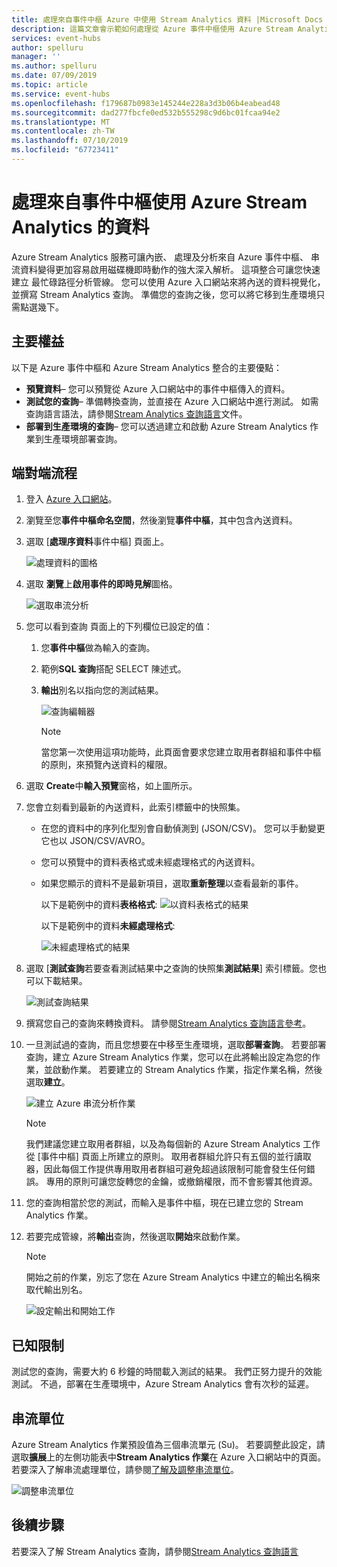 ```yaml
---
title: 處理來自事件中樞 Azure 中使用 Stream Analytics 資料 |Microsoft Docs
description: 這篇文章會示範如何處理從 Azure 事件中樞使用 Azure Stream Analytics 作業的資料。
services: event-hubs
author: spelluru
manager: ''
ms.author: spelluru
ms.date: 07/09/2019
ms.topic: article
ms.service: event-hubs
ms.openlocfilehash: f179687b0983e145244e228a3d3b06b4eabead48
ms.sourcegitcommit: dad277fbcfe0ed532b555298c9d6bc01fcaa94e2
ms.translationtype: MT
ms.contentlocale: zh-TW
ms.lasthandoff: 07/10/2019
ms.locfileid: "67723411"
---
```

# <a name="process-data-from-your-event-hub-using-azure-stream-analytics"></a>處理來自事件中樞使用 Azure Stream Analytics 的資料
Azure Stream Analytics 服務可讓內嵌、 處理及分析來自 Azure 事件中樞、 串流資料變得更加容易啟用磁碟機即時動作的強大深入解析。 這項整合可讓您快速建立 最忙碌路徑分析管線。 您可以使用 Azure 入口網站來將內送的資料視覺化，並撰寫 Stream Analytics 查詢。 準備您的查詢之後，您可以將它移到生產環境只需點選幾下。 

## <a name="key-benefits"></a>主要權益
以下是 Azure 事件中樞和 Azure Stream Analytics 整合的主要優點： 
- **預覽資料**– 您可以預覽從 Azure 入口網站中的事件中樞傳入的資料。
- **測試您的查詢**– 準備轉換查詢，並直接在 Azure 入口網站中進行測試。 如需查詢語言語法，請參閱[Stream Analytics 查詢語言](/stream-analytics-query/built-in-functions-azure-stream-analytics)文件。
- **部署到生產環境的查詢**– 您可以透過建立和啟動 Azure Stream Analytics 作業到生產環境部署查詢。

## <a name="end-to-end-flow"></a>端對端流程

1. 登入 [Azure 入口網站](https://portal.azure.com)。 
1. 瀏覽至您**事件中樞命名空間**，然後瀏覽**事件中樞**，其中包含內送資料。 
1. 選取 [**處理序資料**事件中樞] 頁面上。  

    ![處理資料的圖格](./media/process-data-azure-stream-analytics/process-data-tile.png)
1. 選取 **瀏覽**上**啟用事件的即時見解**圖格。 

    ![選取串流分析](./media/process-data-azure-stream-analytics/process-data-page-explore-stream-analytics.png)
1. 您可以看到查詢 頁面上的下列欄位已設定的值：
    1. 您**事件中樞**做為輸入的查詢。
    1. 範例**SQL 查詢**搭配 SELECT 陳述式。 
    1. **輸出**別名以指向您的測試結果。 

        ![查詢編輯器](./media/process-data-azure-stream-analytics/query-editor.png)
        
        > [!NOTE]
        >  當您第一次使用這項功能時，此頁面會要求您建立取用者群組和事件中樞的原則，來預覽內送資料的權限。
1. 選取  **Create**中**輸入預覽**窗格，如上圖所示。 
1. 您會立刻看到最新的內送資料，此索引標籤中的快照集。
    - 在您的資料中的序列化型別會自動偵測到 (JSON/CSV)。 您可以手動變更它也以 JSON/CSV/AVRO。
    - 您可以預覽中的資料表格式或未經處理格式的內送資料。 
    - 如果您顯示的資料不是最新項目，選取**重新整理**以查看最新的事件。 

        以下是範例中的資料**表格格式**: ![以資料表格式的結果](./media/process-data-azure-stream-analytics/snapshot-results.png)

        以下是範例中的資料**未經處理格式**: 

        ![未經處理格式的結果](./media/process-data-azure-stream-analytics/snapshot-results-raw-format.png)
1. 選取 [**測試查詢**若要查看測試結果中之查詢的快照集**測試結果**] 索引標籤。您也可以下載結果。

    ![測試查詢結果](./media/process-data-azure-stream-analytics/test-results.png)
1. 撰寫您自己的查詢來轉換資料。 請參閱[Stream Analytics 查詢語言參考](/stream-analytics-query/stream-analytics-query-language-reference)。
1. 一旦測試過的查詢，而且您想要在中移至生產環境，選取**部署查詢**。 若要部署查詢，建立 Azure Stream Analytics 作業，您可以在此將輸出設定為您的作業，並啟動作業。 若要建立的 Stream Analytics 作業，指定作業名稱，然後選取**建立**。

      ![建立 Azure 串流分析作業](./media/process-data-azure-stream-analytics/create-stream-analytics-job.png)

      > [!NOTE] 
      >  我們建議您建立取用者群組，以及為每個新的 Azure Stream Analytics 工作從 [事件中樞] 頁面上所建立的原則。 取用者群組允許只有五個的並行讀取器，因此每個工作提供專用取用者群組可避免超過該限制可能會發生任何錯誤。 專用的原則可讓您旋轉您的金鑰，或撤銷權限，而不會影響其他資源。 
1. 您的查詢相當於您的測試，而輸入是事件中樞，現在已建立您的 Stream Analytics 作業。 

9.  若要完成管線，將**輸出**查詢，然後選取**開始**來啟動作業。

    > [!NOTE]
    > 開始之前的作業，別忘了您在 Azure Stream Analytics 中建立的輸出名稱來取代輸出別名。

      ![設定輸出和開始工作](./media/process-data-azure-stream-analytics/set-output-start-job.png)


## <a name="known-limitations"></a>已知限制
測試您的查詢，需要大約 6 秒鐘的時間載入測試的結果。 我們正努力提升的效能測試。 不過，部署在生產環境中，Azure Stream Analytics 會有次秒的延遲。

## <a name="streaming-units"></a>串流單位
Azure Stream Analytics 作業預設值為三個串流單元 (Su)。 若要調整此設定，請選取**擴展**上的左側功能表中**Stream Analytics 作業**在 Azure 入口網站中的頁面。 若要深入了解串流處理單位，請參閱[了解及調整串流單位](../stream-analytics/stream-analytics-streaming-unit-consumption.md)。

![調整串流單位](./media/process-data-azure-stream-analytics/scale.png)

## <a name="next-steps"></a>後續步驟
若要深入了解 Stream Analytics 查詢，請參閱[Stream Analytics 查詢語言](/stream-analytics-query/built-in-functions-azure-stream-analytics)